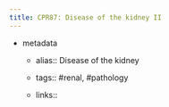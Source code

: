 ```yaml
---
title: CPR87: Disease of the kidney II
---
```


- metadata
	 - alias:: Disease of the kidney

	 - tags:: #renal, #pathology

	 - links:: 
